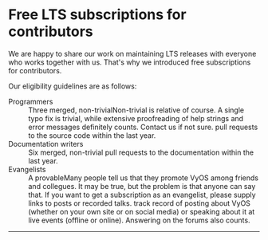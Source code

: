 # Free LTS subscriptions for contributors

We are happy to share our work on maintaining LTS releases with everyone who works together with us.
That's why we introduced free subscriptions for contributors.

Our eligibility guidelines are as follows:

<dl>
<dt>Programmers</dt>
<dd>
Three merged, non-trivial<fn>Non-trivial is relative of course. A single typo fix is trivial, while extensive proofreading of help strings and error messages definitely counts. Contact us if not sure.</fn>
pull requests to the source code within the last year.
</dd>

<dt>Documentation writers</dt>
<dd>
Six merged, non-trivial pull requests to the documentation within the last year.
</dd>

<dt>Evangelists</dt>
<dd>
A provable<fn>Many people tell us that they promote VyOS among friends and collegues. It may be true, but the problem is that anyone can say that. If you want to get a subscription as an evangelist,
please supply links to posts or recorded talks.</fn> track record of posting about VyOS (whether on your own site or on social media)
or speaking about it at live events (offline or online). Answering on the forums also counts.
</dd>

<div id="application-form">

<script charset="utf-8" type="text/javascript" src="//js.hsforms.net/forms/v2.js"></script>
<script>
  hbspt.forms.create({
	region: "na1",
	portalId: "4129050",
	formId: "3c2d93a2-e9a9-49b8-b493-38369aa9cca5"
});
</script>

</div>

<hr>
<div id="footnotes"> </div>
